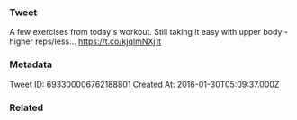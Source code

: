 ### Tweet
A few exercises from today's workout. Still taking it easy with upper body - higher reps/less… https://t.co/kjqImNXj1t

### Metadata
Tweet ID: 693300006762188801
Created At: 2016-01-30T05:09:37.000Z

### Related

